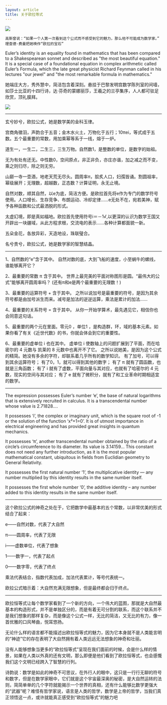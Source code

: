 ```yaml
---
layout: article
title: 关于欧拉等式
---
```



![](/images/euler-eq.jpeg)



```
高斯曾说：“如果一个人第一次看到这个公式而不感受到它的魅力，那么他不可能成为数学家。”
理查德·费曼把她唤作“欧拉的宝石”
```

Euler’s identity is an equality found in mathematics that has been compared to a Shakespearean sonnet and described as "the most beautiful equation." It is a special case of a foundational equation in complex arithmetic called Euler’s Formula, which the late great physicist Richard Feynman called in his lectures "our jewel" and "the most remarkable formula in mathematics." 


她端庄大方，秀外慧中，简洁包含着深刻。悬挂于巴黎发明宫数学陈列室的间墙，如莎士比亚的十四行诗，达·芬奇的蒙娜丽莎，王羲之的兰亭集序，人人都可驻足欣赏，顶礼膜拜。


![](/images/euler.jpg)



---

玄兮妙兮，欧拉公式，她是数学美的金科玉律。

宫商角徵羽，声韵合于五音；金木水火土，万物化于五行；10πei，等式成于五数。五个最重要的常数，用加乘幂等系于一线，熔于一炉。

道生一，一生二，二生三，三生万物。自然数1，是整数的单位，是数字的始祖。

无为有处有还无。中性数0，空间原点，非正非负，亦庄亦谐，加之减之而不变，乘之则归尽，除之则无穷。

山巅一寺一壶酒，地老天荒无尽头。圆周率π，脍炙人口，妇孺皆诵。割圆祖率，幂级展开；无理数，超越数，正态数？计算证明，永无止境。

自然对数，顺其自然，以e为底，简洁方便。是欧拉首先将e作为专门的数学符号使用。人口增长、生存竞争、布朗运动、冷却定律……e无处不在，宛若美神，赋予各种函数和公式最洒脱的形式。

太虚幻境，即是真如福地。欧拉首先使用符号i＝－1√,以更深的认识为数学王国又开辟出一块疆域，从此方程求根，交流电的表示……各种计算都面貌一新。

五朵金花，各放异彩，天造地设，珠联璧合。

名兮贵兮，欧拉公式，她是数学家的智慧结晶。


___


1、自然数的“e”含于其中。 自然对数的底，大到飞船的速度，小至蜗牛的螺线，谁能够离开它？

2、最重要的常数 π 含于其中。 世界上最完美的平面对称图形是圆。“最伟大的公式”能够离开圆周率吗？ (还有π和e是两个最重要的无理数！)

3、最重要的运算符号 + 含于其中。 之所以说加号是最重要的符号，是因为其余符号都是由加号派生而来。减号是加法的逆逆运算，乘法是累计的加法……

4、最重要的关系符号 = 含于其中。 从你一开始学算术，最先遇见它，相信你也会同意这句话。

5、最重要的两个元在里面。零元0 ，单位1 ，是构造群，环，域的基本元素。如果你看了有关《近世代数》的书，你就会体会到它的重要性。

6、最重要的虚单位 i 也在其中。 虚单位 i 使数轴上的问题扩展到了平面，而在哈密尔的 4 元数与 凯莱的 8 元数中也离开不了它。 之所以说她美，是因为这个公式的精简。她没有多余的字符，却联系着几乎所有的数学知识。 有了加号，可以得到其余运算符号； 有了0，1，就可以得到其他的数字； 有了 π 就有了圆函数，也就是三角函数； 有了 i 就有了虚数，平面向量与其对应，也就有了哈密尔的 4 元数，现实的空间与其对应； 有了 e 就有了微积分，就有了和工业革命时期相适宜的数学。

___


The expression possesses Euler’s number ‘e’, the base of natural logarithms that is extensively recruited in calculus. It is a transcendental number whose value is 2.71828….

It possesses ‘i’, the complex or imaginary unit, which is the square root of -1 or the solution of the function ‘x²+1=0’. It is of utmost importance in electrical engineering and has provided great insights in quantum mechanics.

It possesses ‘π’, another transcendental number obtained by the ratio of a circle’s circumference to its diameter. Its value is 3.14159… This constant does not need any further introduction, as it is the most popular mathematical constant, ubiquitous in fields from Euclidian geometry to General Relativity.

It possesses the first natural number ‘1’, the multiplicative identity — any number multiplied by this identity results in the same number itself.

It possesses the first whole number ‘0’, the additive identity – any number added to this identity results in the same number itself.


---

这个欧拉公式的神奇之处在于，它把数学中最基本的五个常数，以非常优美的形式结合了起来：

e——自然对数，代表了大自然

π——圆周率，代表了无限

i——虚数单位，代表了想象

1——数字一，代表了起点

0——数字零，代表了终点

乘法代表结合，指数代表加成，加法代表累计，等号代表统一。

欧拉公式暗示着：大自然充满无限想象，但是最终都会归于终点。

___


欧拉恒等式让每个数学家看到了一个新的方向，一个伟大的蓝图，那就是大自然最基本的构造形式，并不是单独区分的，而是有着无可分割的联系，而这个联系并不是我们想象的那样复杂，而是像这个公式一样，无比的简洁，又无比的有力，像一首优雅的口风琴曲，悦耳悠扬。

无论什么样的语言都不能描述出欧拉恒等式的魅力，因为它本身就不是人类能言明的“神迹”它的存在表明了大自然拥有着人类远远无法想象的神奇和壮丽。

没有人能够想象当更多的“欧拉恒等式”呈现在我们面前的时候，会是什么样的情景，如果在人类以外真的还有文明，那么即便是他们看到了欧拉恒等式，也会感慨我们这个文明已经跨入了智慧的行列。

诗韵说：数学是如此的神奇不可思议，在外行人的眼中，这只是一行行无聊的符号和数字，但是在数学家眼中，它们就是这个宇宙最深奥的秘密，是大自然运转的法则，简简单单的几个字符就能揭示一个世界的真相，还有什么能够比数学更强大的“武器”呢？难怪有哲学家说，语言是人类的哲学，数学是上帝的哲学，当我们真正领悟这一点，或许就能真正感受到“欧拉恒等式”的魅力吧
